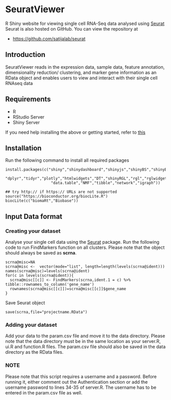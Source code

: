 # SeuratViewer
R Shiny website for viewing single cell RNA-Seq data analysed using [Seurat](https://satijalab.org/seurat/) 
Seurat is also hosted on GitHub. You can view the repository at

- https://github.com/satijalab/seurat

## Introduction
SeuratViewer reads in the expression data, sample data, feature annotation, dimensionality reduction/ clustering, and marker gene information as an RData object and enables users to view and interact with their single cell RNAseq data

## Requirements
- R
- RStudio Server
- Shiny Server

If you need help installing the above or getting started, refer to [this](https://deanattali.com/2015/05/09/setup-rstudio-shiny-server-digital-ocean/#install-r)

## Installation
Run the following command to install all required packages
```
install.packages(c("shiny","shinydashboard","shinyjs","shinyBS","shinyBS","RColorBrewer","reshape2","ggplot2",
                   "dplyr","tidyr","plotly","htmlwidgets","DT","shinyRGL","rgl","rglwidget","Seurat","cowplot",
                    "data.table","NMF","tibble","network","igraph"))
                    
## try http:// if https:// URLs are not supported
source("https://bioconductor.org/biocLite.R")
biocLite(c("biomaRt","Biobase"))
```

## Input Data format
### Creating your dataset 

Analyse your single cell data using the [Seurat](https://satijalab.org/seurat/) package. Run the following code to run FindMarkers function on all clusters. Please note that the object should always be saved as **scrna**.
```
scrna@misc=NA
scrna@misc <-  vector(mode="list", length=length(levels(scrna@ident)))
names(scrna@misc)=levels(scrna@ident)
for(c in levels(scrna@ident)){
  scrna@misc[[c]] <- FindMarkers(scrna,ident.1 = c) %>% tibble::rownames_to_column('gene_name')
  rownames(scrna@misc[[c]])=scrna@misc[[c]]$gene_name
} 
```
Save Seurat object  
```
save(scrna,file="projectname.RData")
```

### Adding your dataset

Add your data to the param.csv file and move it to the data directory. Please note that the data directory must be in the same location as your server.R, ui.R and function.R files. The param.csv file should also be saved in the data directory as the RData files.

### NOTE
Please note that this script requires a username and a password. Before running it, either comment out the Authentication section or add the username password to lines 34-35 of server.R. The username has to be entered in the param.csv file as well.
